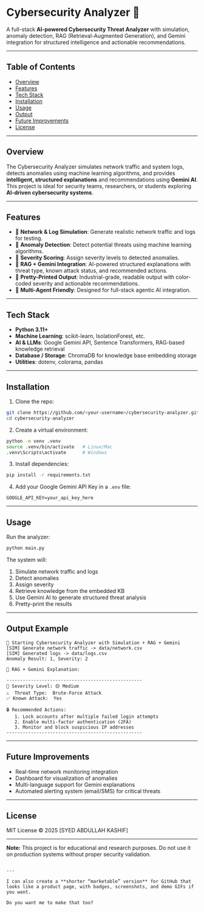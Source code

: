 # Cybersecurity Analyzer 🚀

A full-stack **AI-powered Cybersecurity Threat Analyzer** with simulation, anomaly detection, RAG (Retrieval-Augmented Generation), and Gemini integration for structured intelligence and actionable recommendations.

---

## Table of Contents
- [Overview](#overview)
- [Features](#features)
- [Tech Stack](#tech-stack)
- [Installation](#installation)
- [Usage](#usage)
- [Output](#output)
- [Future Improvements](#future-improvements)
- [License](#license)

---

## Overview
The Cybersecurity Analyzer simulates network traffic and system logs, detects anomalies using machine learning algorithms, and provides **intelligent, structured explanations** and recommendations using **Gemini AI**.  
This project is ideal for security teams, researchers, or students exploring **AI-driven cybersecurity systems**.

---

## Features
- 🔹 **Network & Log Simulation**: Generate realistic network traffic and logs for testing.  
- 🔹 **Anomaly Detection**: Detect potential threats using machine learning algorithms.  
- 🔹 **Severity Scoring**: Assign severity levels to detected anomalies.  
- 🔹 **RAG + Gemini Integration**: AI-powered structured explanations with threat type, known attack status, and recommended actions.  
- 🔹 **Pretty-Printed Output**: Industrial-grade, readable output with color-coded severity and actionable recommendations.  
- 🔹 **Multi-Agent Friendly**: Designed for full-stack agentic AI integration.  

---

## Tech Stack
- **Python 3.11+**  
- **Machine Learning**: scikit-learn, IsolationForest, etc.  
- **AI & LLMs**: Google Gemini API, Sentence Transformers, RAG-based knowledge retrieval  
- **Database / Storage**: ChromaDB for knowledge base embedding storage  
- **Utilities**: dotenv, colorama, pandas  

---

## Installation

1. Clone the repo:
```bash
git clone https://github.com/<your-username>/cybersecurity-analyzer.git
cd cybersecurity-analyzer
````

2. Create a virtual environment:

```bash
python -m venv .venv
source .venv/bin/activate   # Linux/Mac
.venv\Scripts\activate      # Windows
```

3. Install dependencies:

```bash
pip install -r requirements.txt
```

4. Add your Google Gemini API Key in a `.env` file:

```
GOOGLE_API_KEY=your_api_key_here
```

---

## Usage

Run the analyzer:

```bash
python main.py
```

The system will:

1. Simulate network traffic and logs
2. Detect anomalies
3. Assign severity
4. Retrieve knowledge from the embedded KB
5. Use Gemini AI to generate structured threat analysis
6. Pretty-print the results

---

## Output Example

```
🚀 Starting Cybersecurity Analyzer with Simulation + RAG + Gemini
[SIM] Generate network traffic -> data/network.csv
[SIM] Generated logs -> data/logs.csv
Anomaly Result: 1, Severity: 2

🧠 RAG + Gemini Explanation:

--------------------------------------------------
🔎 Severity Level: 🟡 Medium
⚠️  Threat Type:  Brute-Force Attack
✅ Known Attack:  Yes

🔒 Recommended Actions:
   1. Lock accounts after multiple failed login attempts
   2. Enable multi-factor authentication (2FA)
   3. Monitor and block suspicious IP addresses
--------------------------------------------------
```

---

## Future Improvements

* Real-time network monitoring integration
* Dashboard for visualization of anomalies
* Multi-language support for Gemini explanations
* Automated alerting system (email/SMS) for critical threats

---

## License

MIT License © 2025 \[SYED ABDULLAH KASHIF]

---

**Note:** This project is for educational and research purposes. Do not use it on production systems without proper security validation.

```

---

I can also create a **shorter “marketable” version** for GitHub that looks like a product page, with badges, screenshots, and demo GIFs if you want.  

Do you want me to make that too?
```
